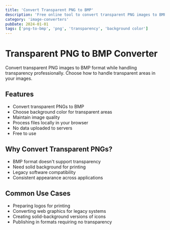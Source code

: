 ```yaml
---
title: 'Convert Transparent PNG to BMP'
description: 'Free online tool to convert transparent PNG images to BMP format with background color options. Handle transparency professionally.'
category: 'image-converters'
pubDate: 2024-01-01
tags: ['png-to-bmp', 'png', 'transparency', 'background color']
---
```


# Transparent PNG to BMP Converter

Convert transparent PNG images to BMP format while handling transparency professionally. Choose how to handle transparent areas in your images.

## Features

- Convert transparent PNGs to BMP
- Choose background color for transparent areas
- Maintain image quality
- Process files locally in your browser
- No data uploaded to servers
- Free to use

## Why Convert Transparent PNGs?

- BMP format doesn't support transparency
- Need solid background for printing
- Legacy software compatibility
- Consistent appearance across applications

## Common Use Cases

- Preparing logos for printing
- Converting web graphics for legacy systems
- Creating solid-background versions of icons
- Publishing in formats requiring no transparency